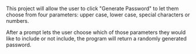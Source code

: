 This project will allow the user to click "Generate Password" to let them choose from four parameters: upper case, lower case, special characters or numbers. 

After a prompt lets the user choose which of those parameters they would like to include or not include, the program will return a randomly generated password.